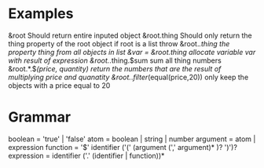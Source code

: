 # Examples
&root                                   Should return entire inputed object
&root.thing                             Should only return the thing property of the root object if root is a list throw
&root.*.thing                           the property thing from all objects in list
&var = &root.thing                      allocate variable var with result of expression
&root.*.thing.$sum                      sum all thing numbers
&root.*.$*(price, quantity)             return the numbers that are the result of multiplying price and quanatity
&root.*.$filter($equal(price,20))       only keep the objects with a price equal to 20

# Grammar
boolean = 'true' | 'false'
atom = boolean | string | number
argument = atom | expression
function = '$' identifier ('(' (argument (',' argument)* )? ')')?
expression = identifier ('.' (identifier | function))*